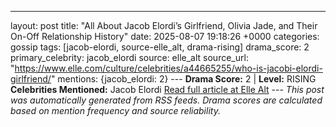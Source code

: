---
layout: post
title: "All About Jacob Elordi’s Girlfriend, Olivia Jade, and Their On-Off Relationship History"
date: 2025-08-07 19:18:26 +0000
categories: gossip
tags: [jacob-elordi, source-elle_alt, drama-rising]
drama_score: 2
primary_celebrity: jacob_elordi
source: elle_alt
source_url: "https://www.elle.com/culture/celebrities/a44665255/who-is-jacobi-elordi-girlfriend/"
mentions: {jacob_elordi: 2} --- **Drama Score:** 2 | **Level:** RISING **Celebrities Mentioned:** Jacob Elordi [Read full article at Elle Alt](https://www.elle.com/culture/celebrities/a44665255/who-is-jacobi-elordi-girlfriend/) --- *This post was automatically generated from RSS feeds. Drama scores are calculated based on mention frequency and source reliability.*